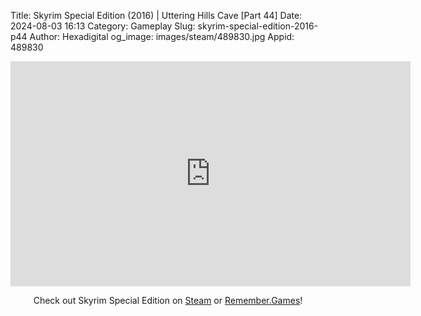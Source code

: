 Title: Skyrim Special Edition (2016) | Uttering Hills Cave [Part 44]
Date: 2024-08-03 16:13
Category: Gameplay
Slug: skyrim-special-edition-2016-p44
Author: Hexadigital
og_image: images/steam/489830.jpg
Appid: 489830

<center><iframe src="https://www.youtube.com/embed/YyKbMrqYDMU?feature=oembed" allow="accelerometer; autoplay; encrypted-media; gyroscope; picture-in-picture" width="640" height="360" frameborder="0"></iframe>

Check out Skyrim Special Edition on [Steam](https://store.steampowered.com/app/489830/?curator_clanid=34633900) or [Remember.Games](https://remember.games/game/164/the-elder-scrolls-v-skyrim-special-edition/)!</center>